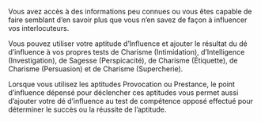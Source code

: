 ﻿---
id: subclass_scheming_conspirator_fr.md#secrets-d’alcôves
name: Secrets d’alcôves
---

Vous avez accès à des informations peu connues ou vous êtes capable de faire semblant d’en savoir plus que vous n’en savez de façon à influencer vos interlocuteurs.

Vous pouvez utiliser votre aptitude d’Influence et ajouter le résultat du dé d’influence à vos propres tests de Charisme (Intimidation), d’Intelligence (Investigation), de Sagesse (Perspicacité), de Charisme (Étiquette), de Charisme (Persuasion) et de Charisme (Supercherie).

Lorsque vous utilisez les aptitudes Provocation ou Prestance, le point d’influence dépensé pour déclencher ces aptitudes vous permet aussi d’ajouter votre dé d’influence au test de compétence opposé effectué pour déterminer le succès ou la réussite de l’aptitude.

